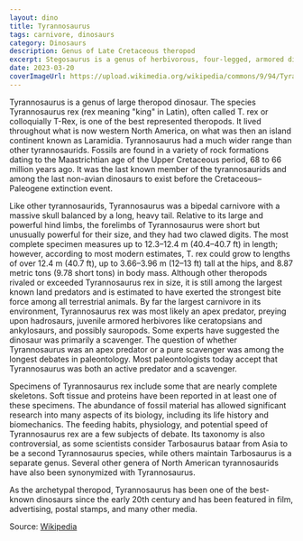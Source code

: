 ```yaml
---
layout: dino
title: Tyrannosaurus
tags: carnivore, dinosaurs 
category: Dinosaurs
description: Genus of Late Cretaceous theropod
excerpt: Stegosaurus is a genus of herbivorous, four-legged, armored dinosaur from the Late Jurassic, characterized by the distinctive kite-shaped upright plates along their backs and spikes on their tails. 
date: 2023-03-20
coverImageUrl: https://upload.wikimedia.org/wikipedia/commons/9/94/Tyrannosaurus_Rex_Holotype.jpg
---
```


Tyrannosaurus  is a genus of large theropod dinosaur. The species Tyrannosaurus rex (rex meaning "king" in Latin), often called T. rex or colloquially T-Rex, is one of the best represented theropods. It lived throughout what is now western North America, on what was then an island continent known as Laramidia. Tyrannosaurus had a much wider range than other tyrannosaurids. Fossils are found in a variety of rock formations dating to the Maastrichtian age of the Upper Cretaceous period, 68 to 66 million years ago. It was the last known member of the tyrannosaurids and among the last non-avian dinosaurs to exist before the Cretaceous–Paleogene extinction event.

Like other tyrannosaurids, Tyrannosaurus was a bipedal carnivore with a massive skull balanced by a long, heavy tail. Relative to its large and powerful hind limbs, the forelimbs of Tyrannosaurus were short but unusually powerful for their size, and they had two clawed digits. The most complete specimen measures up to 12.3–12.4 m (40.4–40.7 ft) in length; however, according to most modern estimates, T. rex could grow to lengths of over 12.4 m (40.7 ft), up to 3.66–3.96 m (12–13 ft) tall at the hips, and 8.87 metric tons (9.78 short tons) in body mass. Although other theropods rivaled or exceeded Tyrannosaurus rex in size, it is still among the largest known land predators and is estimated to have exerted the strongest bite force among all terrestrial animals. By far the largest carnivore in its environment, Tyrannosaurus rex was most likely an apex predator, preying upon hadrosaurs, juvenile armored herbivores like ceratopsians and ankylosaurs, and possibly sauropods. Some experts have suggested the dinosaur was primarily a scavenger. The question of whether Tyrannosaurus was an apex predator or a pure scavenger was among the longest debates in paleontology. Most paleontologists today accept that Tyrannosaurus was both an active predator and a scavenger.

Specimens of Tyrannosaurus rex include some that are nearly complete skeletons. Soft tissue and proteins have been reported in at least one of these specimens. The abundance of fossil material has allowed significant research into many aspects of its biology, including its life history and biomechanics. The feeding habits, physiology, and potential speed of Tyrannosaurus rex are a few subjects of debate. Its taxonomy is also controversial, as some scientists consider Tarbosaurus bataar from Asia to be a second Tyrannosaurus species, while others maintain Tarbosaurus is a separate genus. Several other genera of North American tyrannosaurids have also been synonymized with Tyrannosaurus.

As the archetypal theropod, Tyrannosaurus has been one of the best-known dinosaurs since the early 20th century and has been featured in film, advertising, postal stamps, and many other media.

Source: [Wikipedia](https://en.wikipedia.org/wiki/Tyrannosaurus)